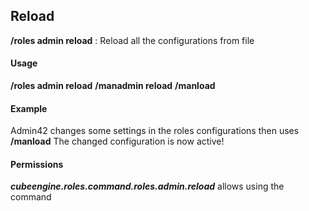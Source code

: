 ## Reload ##
**/roles admin reload** : Reload all the configurations from file

#### Usage ####
**/roles admin reload**
**/manadmin reload**
**/manload**

#### Example ####
Admin42 changes some settings in the roles configurations
then uses **/manload**
The changed configuration is now active!

#### Permissions ####
***cubeengine.roles.command.roles.admin.reload*** allows using the command
